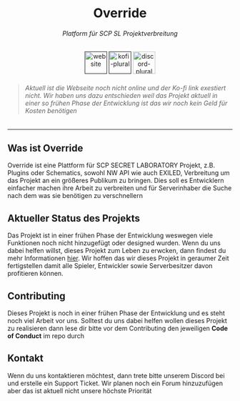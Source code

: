 <h1 align="center">Override</h1>
<h6 align="center">Platform für SCP SL Projektverbreitung</h6>
<div align="center">
  <a href=""><img href="" alt="website" height="50" src="https://cdn.jsdelivr.net/npm/@intergrav/devins-badges@3/assets/cozy/documentation/website_vector.svg"></a>
  <a href=""><img href="" alt="kofi-plural" height="50" src="https://cdn.jsdelivr.net/npm/@intergrav/devins-badges@3/assets/cozy/donate/kofi-plural_vector.svg"></a>
  <a href="https://discord.gg/cAXU9Y7T9a"><img alt="discord-plural" height="50" src="https://cdn.jsdelivr.net/npm/@intergrav/devins-badges@3/assets/cozy/social/discord-plural_vector.svg"></a>
</div>

> <h6>Aktuell ist die Webseite noch nicht online und der Ko-fi link exestiert nicht. Wir haben uns dazu entschieden weil das Projekt aktuell in einer so frühen Phase der Entwicklung ist das wir noch kein Geld für Kosten benötigen</h6>
---

## Was ist Override
Override ist eine Plattform für SCP SECRET LABORATORY Projekt, z.B. Plugins oder Schematics, sowohl NW API wie auch EXILED, Verbreitung um das Projekt an ein größeres Publikum zu bringen. Dies soll es Entwicklern einfacher machen ihre Arbeit zu verbreiten und für Serverinhaber die Suche nach dem was sie benötigen zu verschnellern

## Aktueller Status des Projekts
Das Projekt ist in einer frühen Phase der Entwicklung weswegen viele Funktionen noch nicht hinzugefügt oder designed wurden. Wenn du uns dabei helfen willst, dieses Projekt zum Leben zu erwcken, dann findest du mehr Informationen [hier](#contributing). Wir hoffen das wir dieses Projekt in geraumer Zeit fertigstellen damit alle Spieler, Entwickler sowie Serverbesitzer davon profitieren können.

## Contributing
Dieses Projekt is noch in einer frühen Phase der Entwicklung und es steht noch viel Arbeit vor uns. Solltest du uns dabei helfen wollen dieses Projekt zu realisieren dann lese dir bitte vor dem Contributing den jeweiligen **Code of Conduct** im repo durch

## Kontakt
Wenn du uns kontaktieren möchtest, dann trete bitte unserem Discord bei und erstelle ein Support Ticket. Wir planen noch ein Forum hinzuzufügen aber das ist aktuell nicht unsere höchste Priorität
